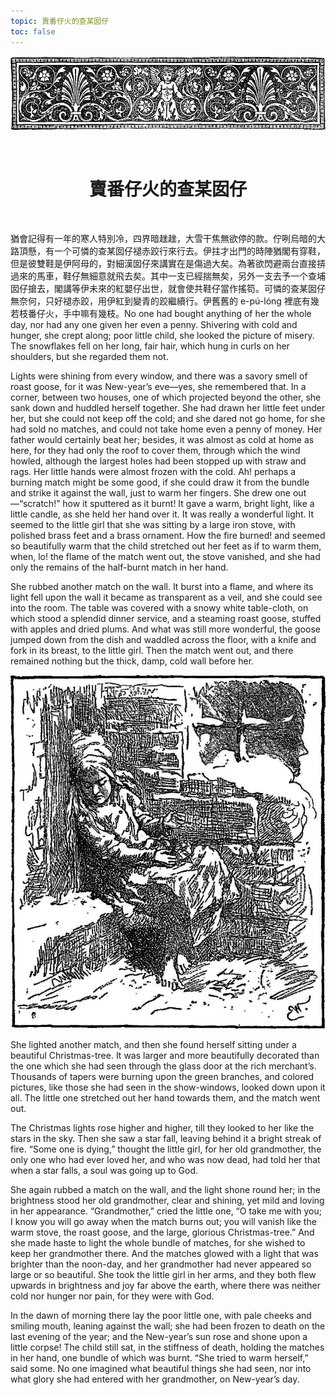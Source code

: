 ```yaml
---
topic: 賣番仔火的查某囡仔
toc: false
---
```


![](images/the_little_match_seller_header.png)

<br>
<h1 style="text-align:center"> 賣番仔火的查某囡仔 </h1>
<br>

猶會記得有一年的寒人特別冷，四界暗趖趖，大雪干焦無欲停的款。佇咧烏暗的大路頂懸，有一个可憐的查某囡仔褪赤跤行來行去。伊拄才出門的時陣猶閣有穿鞋，但是彼雙鞋是伊阿母的，對細漢囡仔來講實在是傷過大矣。為著欲閃避兩台直接挵過來的馬車，鞋仔無細意就飛去矣。其中一支已經揣無矣，另外一支去予一个查埔囡仔搶去，閣講等伊未來的紅嬰仔出世，就會使共鞋仔當作搖笱。可憐的查某囡仔無奈何，只好褪赤跤，用伊紅到變青的跤繼續行。伊舊舊的 e-pú-lóng 裡底有幾若枝番仔火，手中嘛有幾枝。No one had bought anything of her the whole day, nor had any one given her even a penny. Shivering with cold and hunger, she crept along; poor little child, she looked the picture of misery. The snowflakes fell on her long, fair hair, which hung in curls on her shoulders, but she regarded them not.

Lights were shining from every window, and there was a savory smell of roast goose, for it was New-year’s eve—yes, she remembered that. In a corner, between two houses, one of which projected beyond the other, she sank down and huddled herself together. She had drawn her little feet under her, but she could not keep off the cold; and she dared not go home, for she had sold no matches, and could not take home even a penny of money. Her father would certainly beat her; besides, it was almost as cold at home as here, for they had only the roof to cover them, through which the wind howled, although the largest holes had been stopped up with straw and rags. Her little hands were almost frozen with the cold. Ah! perhaps a burning match might be some good, if she could draw it from the bundle and strike it against the wall, just to warm her fingers. She drew one out—“scratch!” how it sputtered as it burnt! It gave a warm, bright light, like a little candle, as she held her hand over it. It was really a wonderful light. It seemed to the little girl that she was sitting by a large iron stove, with polished brass feet and a brass ornament. How the fire burned! and seemed so beautifully warm that the child stretched out her feet as if to warm them, when, lo! the flame of the match went out, the stove vanished, and she had only the remains of the half-burnt match in her hand.

She rubbed another match on the wall. It burst into a flame, and where its light fell upon the wall it became as transparent as a veil, and she could see into the room. The table was covered with a snowy white table-cloth, on which stood a splendid dinner service, and a steaming roast goose, stuffed with apples and dried plums. And what was still more wonderful, the goose jumped down from the dish and waddled across the floor, with a knife and fork in its breast, to the little girl. Then the match went out, and there remained nothing but the thick, damp, cold wall before her.

![](images/the_little_match_seller_1.png)

She lighted another match, and then she found herself sitting under a beautiful Christmas-tree. It was larger and more beautifully decorated than the one which she had seen through the glass door at the rich merchant’s. Thousands of tapers were burning upon the green branches, and colored pictures, like those she had seen in the show-windows, looked down upon it all. The little one stretched out her hand towards them, and the match went out.

The Christmas lights rose higher and higher, till they looked to her like the stars in the sky. Then she saw a star fall, leaving behind it a bright streak of fire. “Some one is dying,” thought the little girl, for her old grandmother, the only one who had ever loved her, and who was now dead, had told her that when a star falls, a soul was going up to God.

She again rubbed a match on the wall, and the light shone round her; in the brightness stood her old grandmother, clear and shining, yet mild and loving in her appearance. “Grandmother,” cried the little one, “O take me with you; I know you will go away when the match burns out; you will vanish like the warm stove, the roast goose, and the large, glorious Christmas-tree.” And she made haste to light the whole bundle of matches, for she wished to keep her grandmother there. And the matches glowed with a light that was brighter than the noon-day, and her grandmother had never appeared so large or so beautiful. She took the little girl in her arms, and they both flew upwards in brightness and joy far above the earth, where there was neither cold nor hunger nor pain, for they were with God.

In the dawn of morning there lay the poor little one, with pale cheeks and smiling mouth, leaning against the wall; she had been frozen to death on the last evening of the year; and the New-year’s sun rose and shone upon a little corpse! The child still sat, in the stiffness of death, holding the matches in her hand, one bundle of which was burnt. “She tried to warm herself,” said some. No one imagined what beautiful things she had seen, nor into what glory she had entered with her grandmother, on New-year’s day.